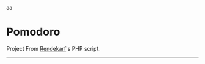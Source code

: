 aa


Pomodoro
========

<!--
********************************************************************************
**                                                                            **
** We're looking for contributors for developp this Pomodoro 's Project       **
**                                                                            **
** You can work with NetBeans, know HTML5 / CSS3 or PHP or MySQL or jQuery ?  **
**                                                                            **
** Please contact-us at : POMODO dot MANUDON.COM                              **
**                                                                            **
** https://github.com/GrCOTE7/pomodoro                                        **
**                                                                            **
********************************************************************************
-->

Project From <a href='https://github.com/rendekarf' target='_blank'>Rendekarf</a>'s PHP script.
<hr>